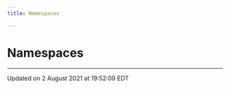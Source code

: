 ```yaml
---
title: Namespaces

---
```


# Namespaces







-------------------------------

Updated on  2 August 2021 at 19:52:09 EDT
